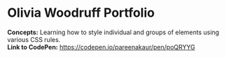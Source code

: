 # Olivia Woodruff Portfolio
<strong>Concepts:</strong> Learning how to style individual and groups of elements using various CSS rules. <br>
<strong>Link to CodePen:</strong> https://codepen.io/pareenakaur/pen/poQRYYG




